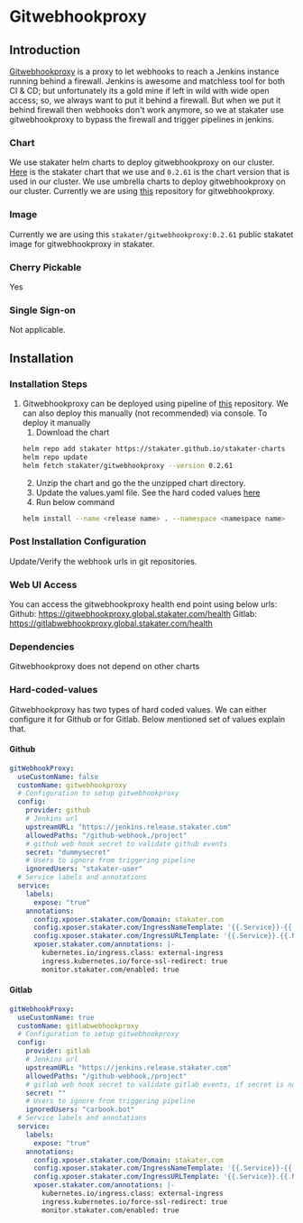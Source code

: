 # Gitwebhookproxy

## Introduction

[Gitwebhookproxy](https://github.com/stakater/GitWebhookProxy) is a proxy to let webhooks to reach a Jenkins instance running behind a firewall. Jenkins is awesome and matchless tool for both CI & CD; but unfortunately its a gold mine if left in wild with wide open access; so, we always want to put it behind a firewall. But when we put it behind firewall then webhooks don't work anymore, so we at stakater use gitwebhookproxy to bypass the firewall and trigger pipelines in jenkins.

### Chart

We use stakater helm charts to deploy gitwebhookproxy on our cluster. [Here](https://github.com/stakater/GitWebhookProxy/tree/master/deployments/kubernetes/chart/gitwebhookproxy) is the stakater chart that we use and `0.2.61` is the chart version that is used in our cluster. We use umbrella charts to deploy gitwebhookproxy on our cluster. Currently we are using [this](https://github.com/stakater/stakaterkubehelmglobal) repository for gitwebhookproxy.

### Image

Currently we are using this `stakater/gitwebhookproxy:0.2.61` public stakatet image for gitwebhookproxy in stakater.

### Cherry Pickable

Yes

### Single Sign-on

Not applicable.

## Installation

### Installation Steps

1. Gitwebhookproxy can be deployed using pipeline of [this](https://github.com/stakater/stakaterkubehelmglobal) repository. We can also deploy this manually (not recommended) via console. To deploy it manually
    1. Download the chart
    ```bash
    helm repo add stakater https://stakater.github.io/stakater-charts
    helm repo update
    helm fetch stakater/gitwebhookproxy --version 0.2.61
    ```
    2. Unzip the chart and go the the unzipped chart directory.
    3. Update the values.yaml file. See the hard coded values [here](#Hard-coded-values)
    4. Run below command
    ```bash
    helm install --name <release name> . --namespace <namespace name>
    ```

### Post Installation Configuration

Update/Verify the webhook urls in git repositories.

### Web UI Access

You can access the gitwebhookproxy health end point using below urls:
Github: https://gitwebhookproxy.global.stakater.com/health
Gitlab: https://gitlabwebhookproxy.global.stakater.com/health

### Dependencies

Gitwebhookproxy does not depend on other charts

### Hard-coded-values

Gitwebhookproxy has two types of hard coded values. We can either configure it for Github or for Gitlab.
Below mentioned set of values explain that.

#### Github

```yaml
gitWebhookProxy:
  useCustomName: false
  customName: gitwebhookproxy
  # Configuration to setup gitwebhookproxy
  config:
    provider: github
    # Jenkins url
    upstreamURL: "https://jenkins.release.stakater.com"
    allowedPaths: "/github-webhook,/project"
    # github web hook secret to validate github events
    secret: "dummysecret"
    # Users to ignore from triggering pipeline
    ignoredUsers: "stakater-user"
  # Service labels and annotations
  service:
    labels:
      expose: "true"
    annotations:
      config.xposer.stakater.com/Domain: stakater.com
      config.xposer.stakater.com/IngressNameTemplate: '{{.Service}}-{{.Namespace}}'
      config.xposer.stakater.com/IngressURLTemplate: '{{.Service}}.{{.Namespace}}.{{.Domain}}'
      xposer.stakater.com/annotations: |-
        kubernetes.io/ingress.class: external-ingress
        ingress.kubernetes.io/force-ssl-redirect: true
        monitor.stakater.com/enabled: true
```

#### Gitlab

```yaml
gitWebhookProxy:
  useCustomName: true
  customName: gitlabwebhookproxy
  # Configuration to setup gitwebhookproxy
  config:
    provider: gitlab
    # Jenkins url
    upstreamURL: "https://jenkins.release.stakater.com"
    allowedPaths: "/github-webhook,/project"
    # gitlab web hook secret to validate gitlab events, if secret is not set then it gitwebhookproxy does not validate
    secret: ""
    # Users to ignore from triggering pipeline
    ignoredUsers: "carbook.bot"
  # Service labels and annotations
  service:
    labels:
      expose: "true"
    annotations:
      config.xposer.stakater.com/Domain: stakater.com
      config.xposer.stakater.com/IngressNameTemplate: '{{.Service}}-{{.Namespace}}'
      config.xposer.stakater.com/IngressURLTemplate: '{{.Service}}.{{.Namespace}}.{{.Domain}}'
      xposer.stakater.com/annotations: |-
        kubernetes.io/ingress.class: external-ingress
        ingress.kubernetes.io/force-ssl-redirect: true
        monitor.stakater.com/enabled: true
```